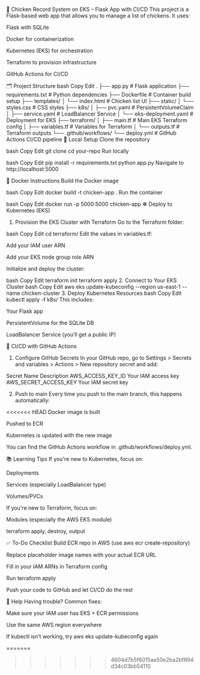 🐔 Chicken Record System on EKS – Flask App with CI/CD
This project is a Flask-based web app that allows you to manage a list of chickens. It uses:

Flask with SQLite

Docker for containerization

Kubernetes (EKS) for orchestration

Terraform to provision infrastructure

GitHub Actions for CI/CD

🗂 Project Structure
bash
Copy
Edit
.
├── app.py                  # Flask application
├── requirements.txt        # Python dependencies
├── Dockerfile              # Container build setup
├── templates/
│   └── index.html          # Chicken list UI
├── static/
│   └── styles.css          # CSS styles
├── k8s/
│   ├── pvc.yaml            # PersistentVolumeClaim
│   ├── service.yaml        # LoadBalancer Service
│   └── eks-deployment.yaml # Deployment for EKS
├── terraform/
│   ├── main.tf             # Main EKS Terraform config
│   ├── variables.tf        # Variables for Terraform
│   └── outputs.tf          # Terraform outputs
└── .github/workflows/
    └── deploy.yml          # GitHub Actions CI/CD pipeline
🧪 Local Setup
Clone the repository

bash
Copy
Edit
git clone <your-repo-url>
cd your-repo
Run locally

bash
Copy
Edit
pip install -r requirements.txt
python app.py
Navigate to http://localhost:5000

🐳 Docker Instructions
Build the Docker image

bash
Copy
Edit
docker build -t chicken-app .
Run the container

bash
Copy
Edit
docker run -p 5000:5000 chicken-app
☸ Deploy to Kubernetes (EKS)
1. Provision the EKS Cluster with Terraform
Go to the Terraform folder:

bash
Copy
Edit
cd terraform/
Edit the values in variables.tf:

Add your IAM user ARN

Add your EKS node group role ARN

Initialize and deploy the cluster:

bash
Copy
Edit
terraform init
terraform apply
2. Connect to Your EKS Cluster
bash
Copy
Edit
aws eks update-kubeconfig --region us-east-1 --name chicken-cluster
3. Deploy Kubernetes Resources
bash
Copy
Edit
kubectl apply -f k8s/
This includes:

Your Flask app

PersistentVolume for the SQLite DB

LoadBalancer Service (you’ll get a public IP)

🚀 CI/CD with GitHub Actions
1. Configure GitHub Secrets
In your GitHub repo, go to Settings > Secrets and variables > Actions > New repository secret and add:

Secret Name	Description
AWS_ACCESS_KEY_ID	Your IAM access key
AWS_SECRET_ACCESS_KEY	Your IAM secret key

2. Push to main
Every time you push to the main branch, this happens automatically:

<<<<<<< HEAD
Docker image is built

Pushed to ECR

Kubernetes is updated with the new image

You can find the GitHub Actions workflow in .github/workflows/deploy.yml.

📚 Learning Tips
If you're new to Kubernetes, focus on:

Deployments

Services (especially LoadBalancer type)

Volumes/PVCs

If you're new to Terraform, focus on:

Modules (especially the AWS EKS module)

terraform apply, destroy, output

✅ To-Do Checklist
 Build ECR repo in AWS (use aws ecr create-repository)

 Replace placeholder image names with your actual ECR URL

 Fill in your IAM ARNs in Terraform config

 Run terraform apply

 Push your code to GitHub and let CI/CD do the rest

🤝 Help
Having trouble? Common fixes:

Make sure your IAM user has EKS + ECR permissions

Use the same AWS region everywhere

If kubectl isn’t working, try aws eks update-kubeconfig again

=======
>>>>>>> 4604d7b5f6015aa50e2ba2bf894d34c03bb54110
